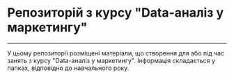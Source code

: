 # Репозиторій з курсу "Data-аналіз у маркетингу"

---

У цьому репозиторії розміщені матеріали, що створення для або під час занять з курсу "Data-аналіз у маркетингу". Інформація складається у папках, відповідно до навчального року.
